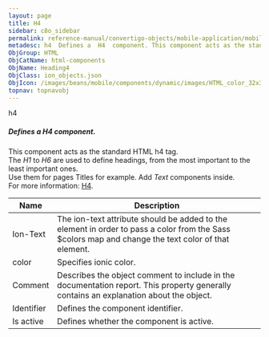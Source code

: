 ```yaml
---
layout: page
title: H4
sidebar: c8o_sidebar
permalink: reference-manual/convertigo-objects/mobile-application/mobile-components/html-components/h4/
metadesc: h4  Defines a  H4  component. This component acts as the standard HTML h4 tag. The  H1  to  H6  are used to define headings, from the most important t
ObjGroup: HTML
ObjCatName: html-components
ObjName: Heading4
ObjClass: ion_objects.json
ObjIcon: /images/beans/mobile/components/dynamic/images/HTML_color_32x32.png
topnav: topnavobj
---
```

h4<br/>

##### Defines a <i>H4</i> component.<br/>
This component acts as the standard HTML h4 tag.<br/>
The <i>H1</i> to <i>H6</i> are used to define headings, from the most important to the least important ones.<br/>
Use them for pages Titles for example. Add <i>Text</i> components inside.<br/>
 For more information: <a href='https://www.w3schools.com/tags/tag_hn.asp'>H4</a>.

Name | Description 
--- | ---
Ion-Text | The ion-text attribute should be added to the element in order to pass a color from the Sass $colors map and change the text color of that element.
color | Specifies ionic color.
Comment | Describes the object comment to include in the documentation report.  This property generally contains an explanation about the object. 
Identifier | Defines the component identifier.  
Is active | Defines whether the component is active. 

